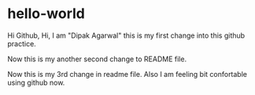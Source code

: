 # hello-world

Hi Github,
Hi, I am "Dipak Agarwal" this is my first change into this github practice.

Now this is my another second change to README file.

Now this is my 3rd change in readme file.
Also I am feeling bit confortable using github now.  